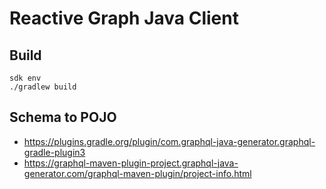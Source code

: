 # Reactive Graph Java Client

## Build

```shell
sdk env
./gradlew build
```

## Schema to POJO

* https://plugins.gradle.org/plugin/com.graphql-java-generator.graphql-gradle-plugin3
* https://graphql-maven-plugin-project.graphql-java-generator.com/graphql-maven-plugin/project-info.html

